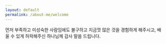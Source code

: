 ```yaml
---
layout: default
permalink: /about-me/welcome
---
```


<div class="padding-for-header"></div>

먼저 부족하고 미성숙한 사람임에도 불구하고 지금껏 많은 것을 경험하게 해주시고, 배울 수 있게 허락해주신 하나님께 감사 말씀 드립니다.
